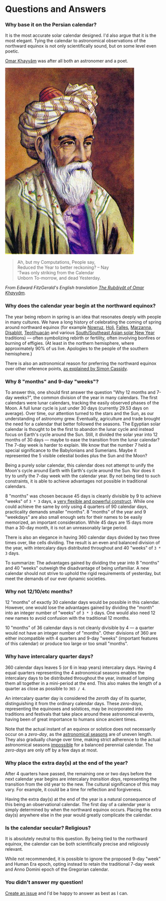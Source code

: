 # Questions and Answers

### Why base it on the Persian calendar?

It is the most accurate solar calendar designed. I'd also argue that it is the most elegant. Tying the calendar to astronomical observations of the northward equinox is not only scientifically sound, but on some level even poetic.

[Omar Khayyâm](https://en.wikipedia.org/wiki/Omar_Khayyam) was after all both an astronomer and a poet.

![Painting of Omar Khayyâm](omar-khayyam.jpg)

> Ah, but my Computations, People say,  
> Reduced the Year to better reckoning? – Nay  
> 'Twas only striking from the Calendar  
> Unborn To-morrow, and dead Yesterday.

_From Edward FitzGerald's English translation [The Rubâiyât of Omar Khayyâm](https://en.wikipedia.org/wiki/Rubaiyat_of_Omar_Khayyam)._

### Why does the calendar year begin at the northward equinox?

The year being reborn in spring is an idea that resonates deeply with people in many cultures. We have a long history of celebrating the coming of spring around northward equinox (for example [Nowruz](https://en.wikipedia.org/wiki/Nowruz), [Holi](https://en.m.wikipedia.org/wiki/Holi), [Falles](https://en.wikipedia.org/wiki/Falles), [Marzanna](https://en.wikipedia.org/wiki/Marzanna#Traditions), [Dísablót](https://en.wikipedia.org/wiki/D%C3%ADsabl%C3%B3t), [Teotihuacán](https://en.wikipedia.org/wiki/Spring_equinox_in_Teotihuac%C3%A1n) and various [South/Southeast Asian solar New Year](https://en.wikipedia.org/wiki/South_and_Southeast_Asian_solar_New_Year) traditions) — often symbolizing rebirth or fertility, often involving bonfires or burning of effigies. (At least in the northern hemisphere, where approximately 90% of us live. Apologies to the people of the southern hemisphere.)

There is also an astronomical reason for preferring the northward equinox over other reference points, [as explained by Simon Cassidy](https://www.hermetic.ch/cal_stud/cassidy/howlong.htm).

### Why 8 "months" and 9-day "weeks"?

To answer this, one should first answer the question "Why 12 months and 7-day weeks?", the common division of the year in many calendars. The first calendars were lunar calendars, tracking the easily observed phases of the Moon. A full lunar cycle is just under 30 days (currently 29.53 days on average). Over time, our attention turned to the stars and the Sun, as our understanding of astronomy grew. Eventually, agriculture and trade brought the need for a calendar that better followed the seasons. The Egyptian solar calendar is thought to be the first to abandon the lunar cycle and instead focus on Earth's cycle around the Sun. Still, it divided the solar year into 12 months of 30 days — maybe to ease the transition from the lunar calendar? The 7-day week is harder to explain. We know that the number 7 held a special significance to the Babylonians and Sumerians. Maybe it represented the 5 visible celestial bodies plus the Sun and the Moon?

Being a purely solar calendar, this calendar does not attempt to unify the Moon's cycle around Earth with Earth's cycle around the Sun. Nor does it try to unify the 7-day week with the calendar year. By not being tied to such constraints, it is able to achieve advantages not possible in traditional calendars.

8 "months" was chosen because 45 days is cleanly divisible by 9 to achieve "weeks" of `3 * 3` days, a [very flexible and powerful construct](https://www.hermetic.ch/cal_stud/ltc/ltc.htm#advantages). While one could achieve the same by only using 4 quarters of 90 calendar days, practicality demands smaller "months". 8 "months" of the year and 9 "weekdays" are also small enough sets for their names to be easily memorized, an important consideration. While 45 days are 15 days more than a 30-day month, it is not an unreasonably large period.

There is also an elegance in having 360 calendar days divided by two three times over, like cells dividing. The result is an even and balanced division of the year, with intercalary days distributed throughout and 40 "weeks" of `3 * 3` days.

To summarize: The advantages gained by dividing the year into 8 "months" and 40 "weeks" outweigh the disadvantage of being unfamiliar. A new calendar should not strive to uphold the rigid requirements of yesterday, but meet the demands of our ever dynamic societies.

### Why not 12/10/etc months?

12 "months" of exactly 30 calendar days would be possible in this calendar. However, one would lose the advantages gained by dividing the "month" into an integer number of "weeks" of `3 * 3` days. One would also need 12 new names to avoid confusion with the traditional 12 months.

10 "months" of 36 calendar days is not cleanly divisible by 4 — a quarter would not have an integer number of "months". Other divisions of 360 are either incompatible with 4 quarters and 9-day "weeks" (important features of this calendar) or produce too large or too small "months".

### Why have intercalary quarter days?

360 calendar days leaves 5 (or 6 in leap years) intercalary days. Having 4 equal quarters representing the 4 astronomical seasons enables the intercalary days to be distributed throughout the year, instead of lumping them all together in a mini-period at the end. This also makes the length of a quarter as close as possible to `365 / 4`.

An intercalary quarter day is considered the _zeroth_ day of its quarter, distinguishing it from the ordinary calendar days. These _zero-days_, representing the equinoxes and solstices, may be incorporated into traditions and festivals that take place around these astronomical events, having been of great importance to humans since ancient times.

Note that the actual instant of an equinox or solstice does not necessarily occur on a _zero-day_, as the [astronomical seasons](https://en.wikipedia.org/wiki/Season#Astronomical) are of uneven length. They also gradually change over time, making strict adherence to the actual astronomical seasons [impossible](https://individual.utoronto.ca/kalendis/seasons.htm#eccent) for a balanced perennial calendar. The _zero-days_ are only off by a few days at most.

### Why place the extra day(s) at the end of the year?

After 4 quarters have passed, the remaining one or two days before the next calendar year begins are intercalary _transition days_, representing the transition from the old year to the new. The cultural significance of this may vary. For example, it could be a time for reflection and forgiveness.

Having the extra day(s) at the end of the year is a natural consequence of this being an observational calendar. The first day of a calendar year is simply determined by when the northward equinox occurs. Placing the extra day(s) anywhere else in the year would greatly complicate the calendar.

### Is the calendar secular? Religious?

It is absolutely neutral to this question. By being tied to the northward equinox, the calendar can be both scientifically precise and religiously relevant.

While not recommended, it is possible to ignore the proposed 9-day "week" and Human Era epoch, opting instead to retain the traditional 7-day week and Anno Domini epoch of the Gregorian calendar.

### You didn't answer my question!

[Create an issue](https://github.com/joakim/calendar/issues/new) and I'd be happy to answer as best as I can.
